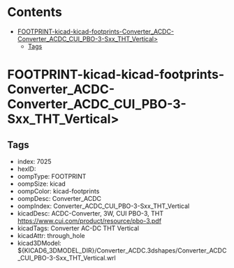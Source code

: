 



Contents
========

* [FOOTPRINT-kicad-kicad-footprints-Converter_ACDC-Converter_ACDC_CUI_PBO-3-Sxx_THT_Vertical>](#footprint-kicad-kicad-footprints-converter_acdc-converter_acdc_cui_pbo-3-sxx_tht_vertical)
	* [Tags](#tags)

# FOOTPRINT-kicad-kicad-footprints-Converter_ACDC-Converter_ACDC_CUI_PBO-3-Sxx_THT_Vertical>

## Tags

- index: 7025
- hexID: 
- oompType: FOOTPRINT
- oompSize: kicad
- oompColor: kicad-footprints
- oompDesc: Converter_ACDC
- oompIndex: Converter_ACDC_CUI_PBO-3-Sxx_THT_Vertical
- kicadDesc: ACDC-Converter, 3W, CUI PBO-3, THT https://www.cui.com/product/resource/pbo-3.pdf
- kicadTags: Converter AC-DC THT Vertical
- kicadAttr: through_hole
- kicad3DModel: ${KICAD6_3DMODEL_DIR}/Converter_ACDC.3dshapes/Converter_ACDC_CUI_PBO-3-Sxx_THT_Vertical.wrl

